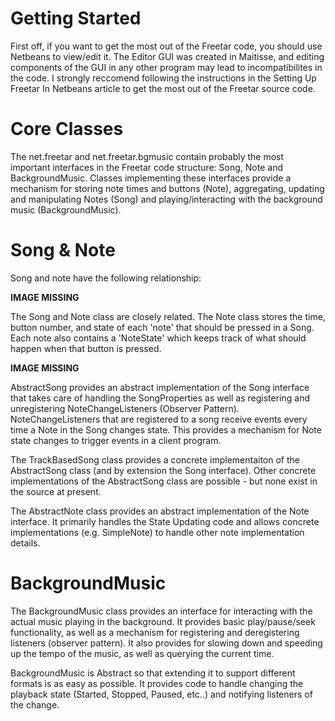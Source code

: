 # Getting Started #

First off, if you want to get the most out of the Freetar code, you should use Netbeans to view/edit it. The Editor GUI was created in Maitisse, and editing components of the GUI in any other program may lead to incompatibilites in the code. I strongly reccomend following the instructions in the Setting Up Freetar In Netbeans article to get the most out of the Freetar source code.

# Core Classes #

The net.freetar and net.freetar.bgmusic contain probably the most important interfaces in the Freetar code structure: Song, Note and BackgroundMusic. Classes implementing these interfaces provide a mechanism for storing note times and buttons (Note), aggregating, updating and manipulating Notes (Song) and playing/interacting with the background music (BackgroundMusic).

# Song & Note #

Song and note have the following relationship:

**IMAGE MISSING**

The Song and Note class are closely related. The Note class stores the time, button number, and state of each 'note' that should be pressed in a Song. Each note also contains a 'NoteState' which keeps track of what should happen when that button is pressed.


**IMAGE MISSING**

AbstractSong provides an abstract implementation of the Song interface that takes care of handling the SongProperties as well as registering and unregistering NoteChangeListeners (Observer Pattern). NoteChangeListeners that are registered to a song receive events every time a Note in the Song changes state. This provides a mechanism for Note state changes to trigger events in a client program.

The TrackBasedSong class provides a concrete implementaiton of the AbstractSong class (and by extension the Song interface). Other concrete implementations of the AbstractSong class are possible - but none exist in the source at present.

The AbstractNote class provides an abstract implementation of the Note interface. It primarily handles the State Updating code and allows concrete implementations (e.g. SimpleNote) to handle other note implementation details.

# BackgroundMusic #

The BackgroundMusic class provides an interface for interacting with the actual music playing in the background. It provides basic play/pause/seek functionality, as well as a mechanism for registering and deregistering listeners (observer pattern). It also provides for slowing down and speeding up the tempo of the music, as well as querying the current time.

BackgroundMusic is Abstract so that extending it to support different formats is as easy as possible. It provides code to handle changing the playback state (Started, Stopped, Paused, etc..) and notifying listeners of the change.